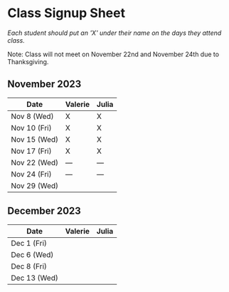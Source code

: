 # Class Signup Sheet

*Each student should put an 'X' under their name on the days they attend class.*

Note: Class will not meet on November 22nd and November 24th due to Thanksgiving.

## November 2023

| Date        | Valerie      | Julia      |
|-------------|-------------|-------------|
| Nov 8 (Wed)  |      X       |       X      |
| Nov 10 (Fri) |        X     |       X      |
| Nov 15 (Wed) |        X     |        X     |
| Nov 17 (Fri) |        X    |        X     |
| Nov 22 (Wed) |     —       |     —       |
| Nov 24 (Fri) |     —       |     —       |
| Nov 29 (Wed) |             |             |

## December 2023

| Date        | Valerie      | Julia      |
|-------------|-------------|-------------|
| Dec 1 (Fri)  |             |             |
| Dec 6 (Wed)  |             |             |
| Dec 8 (Fri)  |             |             |
| Dec 13 (Wed) |             |             |


